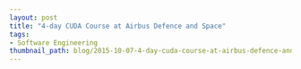```yaml
---
layout: post
title: "4-day CUDA Course at Airbus Defence and Space"
tags:
- Software Engineering
thumbnail_path: blog/2015-10-07-4-day-cuda-course-at-airbus-defence-and-space/airbus.jpg
---
```

